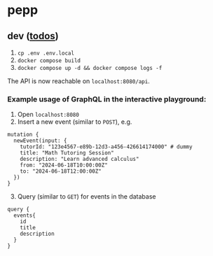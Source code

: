 # pepp
## dev ([todos](https://github.com/FachschaftMathPhysInfo/pepp/issues/1))
1. `cp .env .env.local`
2. `docker compose build`
3. `docker compose up -d && docker compose logs -f`

The API is now reachable on `localhost:8080/api`.

### Example usage of GraphQL in the interactive playground:
1. Open `localhost:8080`
2. Insert a new event (similar to `POST`), e.g.
```
mutation {
  newEvent(input: {
    tutorId: "123e4567-e89b-12d3-a456-426614174000" # dummy
    title: "Math Tutoring Session"
    description: "Learn advanced calculus"
    from: "2024-06-18T10:00:00Z"
    to: "2024-06-18T12:00:00Z"
  })
}
```
3. Query (similar to `GET`) for events in the database
```
query {
  events{
    id
    title
    description
  }
}
```
